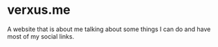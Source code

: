 # verxus.me
A website that is about me talking about some things I can do and have most of my social links.
